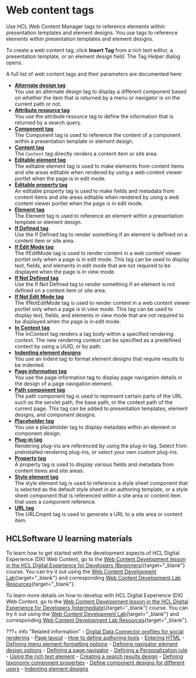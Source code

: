 # Web content tags

Use HCL Web Content Manager tags to reference elements within presentation templates and element designs. You use tags to reference elements within presentation templates and element designs.

To create a web content tag, click **Insert Tag** from a rich text editor, a presentation template, or an element design field. The Tag Helper dialog opens.

A full list of web content tags and their parameters are documented here: 

-   **[Alternate design tag](wcm_dev_referencing_components_alternate-design.md)**<br>
You use an alternate design tag to display a different component based on whether the item that is returned by a menu or navigator is on the current path or not.
-   **[Attribute resource tag](wcm_dev_referencing_attribute_resource.md)**<br>
You use the attribute resource tag to define the information that is returned by a search query.
-   **[Component tag](wcm_dev_referencing_components.md)**<br>
The Component tag is used to reference the content of a component within a presentation template or element design.
-   **[Content tag](wcm_dev_tag_content.md)**<br>
The `Content` tag directly renders a content item or site area.
-   **[Editable element tag](wcm_dev_referencing_elements_edit.md)**<br>
The editable element tag is used to make elements from content items and site areas editable when rendered by using a web content viewer portlet when the page is in edit mode.
-   **[Editable property tag](wcm_dev_item-details_property_edit.md)**<br>
An editable property tag is used to make fields and metadata from content items and site areas editable when rendered by using a web content viewer portlet when the page is in edit mode.
-   **[Element tag](wcm_dev_referencing_elements.md)**<br>
The Element tag is used to reference an element within a presentation template or element design.
-   **[If Defined tag](wcm_dev_tag_ifdefined.md)**<br>
Use the If Defined tag to render something if an element is defined on a content item or site area.
-   **[If Edit Mode tag](wcm_dev_tag_ifeditmode.md)**<br>
The IfEditMode tag is used to render content in a web content viewer portlet only when a page is in edit mode. This tag can be used to display text, fields, and elements in edit mode that are not required to be displayed when the page is in view mode.
-   **[If Not Defined tag](wcm_dev_tag_ifnotdefined.md)**<br>
Use the If Not Defined tag to render something if an element is not defined on a content item or site area.
-   **[If Not Edit Mode tag](wcm_dev_tag_ifnoteditmode.md)**<br>
The IfNotEditMode tag is used to render content in a web content viewer portlet only when a page is in view mode. This tag can be used to display text, fields, and elements in view mode that are not required to be displayed when the page is in edit mode.
-   **[In Context tag](wcm_dev_tag_incontext.md)**<br>
The InContext tag renders a tag body within a specified rendering context. The new rendering context can be specified as a predefined context by using a UUID, or by path.
-   **[Indenting element designs](wcm_dev_elements_indents.md)**<br>
You use an indent tag to format element designs that require results to be indented.
-   **[Page information tag](wcm_dev_elements_page-navigation_tag.md)**<br> 
You use the page information tag to display page navigation details in the design of a page navigation element.
-   **[Path component tag](wcm_dev_item-details_path.md)**<br> 
The path component tag is used to represent certain parts of the URL such as the servlet path, the base path, or the context path of the current page. This tag can be added to presentation templates, element designs, and component designs.
-   **[Placeholder tag](wcm_dev_elements_placeholder.md)**  
You use a placeholder tag to display metadata within an element or component design.
-   **[Plug-in tag](../creating_plugin_tag/index.md)**<br>
Rendering plug-ins are referenced by using the plug-in tag. Select from preinstalled rendering plug-ins, or select your own custom plug-ins.
-   **[Property tag](wcm_dev_item-details_property.md)**<br>
A property tag is used to display various fields and metadata from content items and site areas.
-   **[Style element tag](wcm_dev_referencing_components_style-sheet.md)**<br>
The style element tag is used to reference a style sheet component that is selected as the default style sheet in an authoring template, or a style sheet component that is referenced within a site area or content item that uses a component reference.
-   **[URL tag](wcm_dev_item-details_url.md)**<br>
The URLCmpnt tag is used to generate a URL to a site area or content item.

## HCLSoftware U learning materials

To learn how to get started with the development aspects of HCL Digital Experience (DX) Web Content, go to the [Web Content Development lesson in the HCL Digital Experience for Developers (Beginners)](https://hclsoftwareu.hcltechsw.com/component/axs/?view=sso_config&id=3&forward=https%3A%2F%2Fhclsoftwareu.hcltechsw.com%2Fcourses%2Flesson%2F%3Fid%3D414 ){target="_blank"} course. You can try it out using the [Web Content Development Lab](https://hclsoftwareu.hcltechsw.com/images/Lc4sMQCcN5uxXmL13gSlsxClNTU3Mjc3NTc4MTc2/DS_Academy/DX/Developer/HDX-DEV-100_Web_Content_Development.pdf){target="_blank"} and corresponding [Web Content Development Lab Resources](https://hclsoftwareu.hcltechsw.com/images/Lc4sMQCcN5uxXmL13gSlsxClNTU3Mjc3NTc4MTc2/DS_Academy/DX/Developer/HDX-DEV-100_Web_Content_Development_Lab_Resources.zip){target="_blank"}.

To learn more details on how to develop with HCL Digital Experience (DX) Web Content, go to the [Web Content Development lesson in the HCL Digital Experience for Developers (Intermediate)](https://hclsoftwareu.hcltechsw.com/component/axs/?view=sso_config&id=3&forward=https%3A%2F%2Fhclsoftwareu.hcltechsw.com%2Fcourses%2Flesson%2F%3Fid%3D3500){target="_blank"} course. You can try it out using the [Web Content Development Lab](https://hclsoftwareu.hcltechsw.com/images/Lc4sMQCcN5uxXmL13gSlsxClNTU3Mjc3NTc4MTc2/DS_Academy/DX/Developer/HDX-DEV-200_Web_Content_Development.pdf){target="_blank"} and corresponding [Web Content Development Lab Resources](https://hclsoftwareu.hcltechsw.com/images/Lc4sMQCcN5uxXmL13gSlsxClNTU3Mjc3NTc4MTc2/DS_Academy/DX/Developer/HDX-DEV-200_Web_Content_Development_Lab_Resources.zip){target="_blank"}.

???+ info "Related information"
    - [Digital Data Connector profiles for social rendering](../../../../../../build_sites/social_rendering/customizing_view_definitions/customizing_visualdesign/customizing_markup_gen/ddc_profiles_for_social_rend/index.md)
    - [Page layout](../../../../../../build_sites/create_sites/adding_pages_content_more/editing_page_settings/page_layout/index.md)
    - [How to define authoring tools](../../elements/authoringtools_element/authoring_tools_cmpnt/wcm_dev_elements_authoring-tools_examples.md)
    - [Entering HTML](../../elements/html_element/wcm_dev_elements_html_props.md)
    - [Defining menu element formatting options](../../elements/menu_element/wcm_dev_elements_menu_format.md)
    - [Defining navigator element design options](../../elements/navigator_element/wcm_dev_elements_navigator_using.md)
    - [Defining a page navigator](../../elements/page_nav_element/wcm_dev_elements_page-navigation_props.md)
    - [Defining a Personalization rule](../../elements/pzn_element/wcm_dev_elements_pzn_props.md)
    - [Using the rich text element](../../elements/richtext_element/wcm_dev_elements_rich-text_props.md)
    - [Creating a search results design](../../elements/search_element/wcm_dev_elements_search_props.md)
    - [Defining taxonomy component properties](../../elements/taxonomy_element/wcm_dev_elements_taxonomy_props.md)
    - [Define component designs for different users](../../elements/username_element/wcm_dev_elements_username_props.md)
    - [Indenting element designs](wcm_dev_elements_indents.md)
